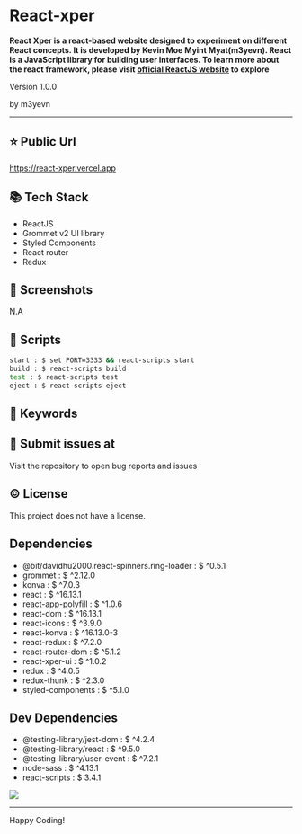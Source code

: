 # React-xper

**React Xper is a react-based website designed to experiment on different React concepts. It is developed by Kevin Moe Myint Myat(m3yevn). React is a JavaScript library for building user interfaces. To learn more about the react framework, please visit [official ReactJS website](https://reactjs.org) to explore**

<p>Version 1.0.0</p>
<p>by m3yevn</p>

<hr/>





## ⭐ Public Url

https://react-xper.vercel.app

## 📚 Tech Stack

 - ReactJS
 - Grommet v2 UI library
 - Styled Components
 - React router
 - Redux


## 📸 Screenshots

N.A

## 📜 Scripts

```sh
start : $ set PORT=3333 && react-scripts start
build : $ react-scripts build
test : $ react-scripts test
eject : $ react-scripts eject

```

## 🔑 Keywords



## 👾 Submit issues at

Visit the repository to open bug reports and issues

## ©️ License

This project does not have a license.

## Dependencies

 - @bit/davidhu2000.react-spinners.ring-loader : $ ^0.5.1
 - grommet : $ ^2.12.0
 - konva : $ ^7.0.3
 - react : $ ^16.13.1
 - react-app-polyfill : $ ^1.0.6
 - react-dom : $ ^16.13.1
 - react-icons : $ ^3.9.0
 - react-konva : $ ^16.13.0-3
 - react-redux : $ ^7.2.0
 - react-router-dom : $ ^5.1.2
 - react-xper-ui : $ ^1.0.2
 - redux : $ ^4.0.5
 - redux-thunk : $ ^2.3.0
 - styled-components : $ ^5.1.0


## Dev Dependencies

 - @testing-library/jest-dom : $ ^4.2.4
 - @testing-library/react : $ ^9.5.0
 - @testing-library/user-event : $ ^7.2.1
 - node-sass : $ ^4.13.1
 - react-scripts : $ 3.4.1


<img src="https://cdn.dribbble.com/users/2401141/screenshots/5487982/developers-gif-showcase.gif"/>

<hr/>
Happy Coding!
